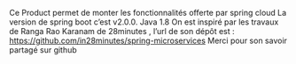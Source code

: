 Ce Product permet de monter les fonctionnalités offerte par spring cloud 
La version de spring boot c’est v2.0.0.
Java 1.8
On est inspiré par les travaux de Ranga Rao Karanam de 28minutes , l’url de son dépôt est : 
https://github.com/in28minutes/spring-microservices 
Merci pour son savoir partagé sur github
